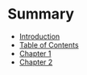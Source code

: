 # Summary

* [Introduction](README.md)
* [Table of Contents](toc.md)
* [Chapter 1](chapter1.md)
* [Chapter 2](chapter2.md)

